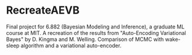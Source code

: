 # RecreateAEVB
Final project for 6.882 (Bayesian Modeling and Inference), a graduate ML course at MIT. A recreation of the results from "Auto-Encoding Variational Bayes" by D. Kingma and M. Welling. Comparison of MCMC with wake-sleep algorithm and a variational auto-encoder.
